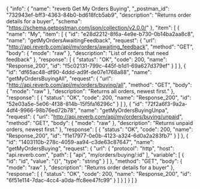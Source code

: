 {
  "info": {
    "name": "reverb Get My Orders Buying",
    "_postman_id": "732943ef-bff3-4363-84b0-bd618fcb5ab9",
    "description": "Returns order details for a buyer",
    "schema": "https://schema.getpostman.com/json/collection/v2.0.0/"
  },
  "item": [
    {
      "name": "My",
      "item": [
        {
          "id": "e28d2212-8f6a-4e9e-b730-0b14ba2aa8c8",
          "name": "getMyOrdersAwaitingFeedback",
          "request": {
            "url": "http://api.reverb.com/api/my/orders/awaiting_feedback",
            "method": "GET",
            "body": {
              "mode": "raw"
            },
            "description": "List of orders that need feedback"
          },
          "response": [
            {
              "status": "OK",
              "code": 200,
              "name": "Response_200",
              "id": "f5c02131-799c-445f-b1d1-69a627d379ef"
            }
          ]
        },
        {
          "id": "df65ac48-df90-4ddd-ad9f-de07e1768a88",
          "name": "getMyOrdersBuyingAll",
          "request": {
            "url": "http://api.reverb.com/api/my/orders/buying/all",
            "method": "GET",
            "body": {
              "mode": "raw"
            },
            "description": "Returns all orders, newest first."
          },
          "response": [
            {
              "status": "OK",
              "code": 200,
              "name": "Response_200",
              "id": "52e03a5e-5e06-4f38-814b-15f5fa16296c"
            }
          ]
        },
        {
          "id": "72f2a6f3-9a2a-4df4-9966-98b76ed72b78",
          "name": "getMyOrdersBuyingUnpa",
          "request": {
            "url": "http://api.reverb.com/api/my/orders/buying/unpaid",
            "method": "GET",
            "body": {
              "mode": "raw"
            },
            "description": "Returns unpaid orders, newest first."
          },
          "response": [
            {
              "status": "OK",
              "code": 200,
              "name": "Response_200",
              "id": "f1e17977-0e0b-4123-a324-6d0a2a283fb7"
            }
          ]
        },
        {
          "id": "1403110b-278c-4059-aa94-c3de63c87647",
          "name": "getMyOrdersBuying",
          "request": {
            "url": {
              "protocol": "http",
              "host": "api.reverb.com",
              "path": [
                "api",
                "my/orders/buying/:id"
              ],
              "variable": [
                {
                  "id": "id",
                  "value": "{}",
                  "type": "string"
                }
              ]
            },
            "method": "GET",
            "body": {
              "mode": "raw"
            },
            "description": "Returns order details for a buyer"
          },
          "response": [
            {
              "status": "OK",
              "code": 200,
              "name": "Response_200",
              "id": "6f51e114-7dac-4cc4-a0da-ffc8ee47fc99"
            }
          ]
        }
      ]
    }
  ]
}
